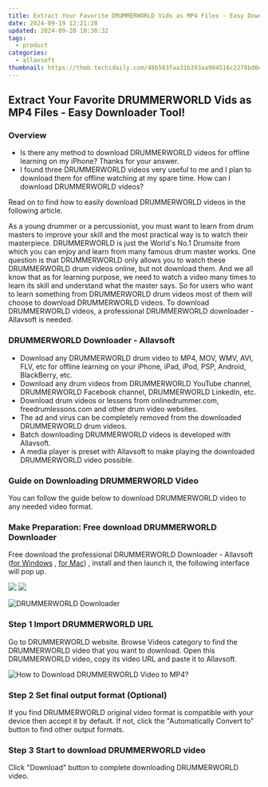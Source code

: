 ```yaml
---
title: Extract Your Favorite DRUMMERWORLD Vids as MP4 Files - Easy Downloader Tool!
date: 2024-09-19 12:21:28
updated: 2024-09-20 10:38:32
tags:
  - product
categories:
  - allavsoft
thumbnail: https://thmb.techidaily.com/48b583faa31b393aa904516c2278bd0e1546bcda1fa4122648e108e1ee1f91de.jpg
---
```


## Extract Your Favorite DRUMMERWORLD Vids as MP4 Files - Easy Downloader Tool!

### Overview

* Is there any method to download DRUMMERWORLD videos for offline learning on my iPhone? Thanks for your answer.
* I found three DRUMMERWORLD videos very useful to me and I plan to download them for offline watching at my spare time. How can I download DRUMMERWORLD videos?

Read on to find how to easily download DRUMMERWORLD videos in the following article.

As a young drummer or a percussionist, you must want to learn from drum masters to improve your skill and the most practical way is to watch their masterpiece. DRUMMERWORLD is just the World's No.1 Drumsite from which you can enjoy and learn from many famous drum master works. One question is that DRUMMERWORLD only allows you to watch these DRUMMERWORLD drum videos online, but not download them. And we all know that as for learning purpose, we need to watch a video many times to learn its skill and understand what the master says. So for users who want to learn something from DRUMMERWORLD drum videos most of them will choose to download DRUMMERWORLD videos. To download DRUMMERWORLD videos, a professional DRUMMERWORLD downloader - Allavsoft is needed.

### DRUMMERWORLD Downloader - Allavsoft

* Download any DRUMMERWORLD drum video to MP4, MOV, WMV, AVI, FLV, etc for offline learning on your iPhone, iPad, iPod, PSP, Android, BlackBerry, etc.
* Download any drum videos from DRUMMERWORLD YouTube channel, DRUMMERWORLD Facebook channel, DRUMMERWORLD LinkedIn, etc.
* Download drum videos or lessens from onlinedrummer.com, freedrumlessons.com and other drum video websites.
* The ad and virus can be completely removed from the downloaded DRUMMERWORLD drum videos.
* Batch downloading DRUMMERWORLD videos is developed with Allavsoft.
* A media player is preset with Allavsoft to make playing the downloaded DRUMMERWORLD video possible.

### Guide on Downloading DRUMMERWORLD Video

You can follow the guide below to download DRUMMERWORLD video to any needed video format.

### Make Preparation: Free download DRUMMERWORLD Downloader

Free download the professional DRUMMERWORLD Downloader - Allavsoft ([for Windows](https://tools.techidaily.com/allavsoft/products/) , [for Mac](https://tools.techidaily.com/allavsoft/products/)) , install and then launch it, the following interface will pop up.

[![](https://www.allavsoft.com/how-to/../images/how-to/free-download-win.jpg)](https://tools.techidaily.com/allavsoft/products/) [![](https://www.allavsoft.com/how-to/../images/how-to/free-download-mac.jpg)](https://tools.techidaily.com/allavsoft/products/)

![DRUMMERWORLD Downloader](https://www.allavsoft.com/how-to/../images/allavsoft/screen-shot-600.jpg)

### Step 1 Import DRUMMERWORLD URL

Go to DRUMMERWORLD website. Browse Videos category to find the DRUMMERWORLD video that you want to download. Open this DRUMMERWORLD video, copy its video URL and paste it to Allavsoft.

![How to Download DRUMMERWORLD Video to MP4?](https://www.allavsoft.com/how-to/../images/how-to/download-rtmp-video/download-rtmp-video.jpg)

### Step 2 Set final output format (Optional)

If you find DRUMMERWORLD original video format is compatible with your device then accept it by default. If not, click the "Automatically Convert to" button to find other output formats.

### Step 3 Start to download DRUMMERWORLD video

Click "Download" button to complete downloading DRUMMERWORLD video.

<ins class="adsbygoogle"
     style="display:block"
     data-ad-format="autorelaxed"
     data-ad-client="ca-pub-7571918770474297"
     data-ad-slot="1223367746"></ins>



<ins class="adsbygoogle"
     style="display:block"
     data-ad-client="ca-pub-7571918770474297"
     data-ad-slot="8358498916"
     data-ad-format="auto"
     data-full-width-responsive="true"></ins>
